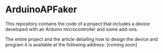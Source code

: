 # ArduinoAPFaker

This repository contains the code of a project that includes a device developed with an Arduino microcontroller and some add-ons.

The entire project and the article detailing how to design the device and program it is available at the following address: [coming soon]
